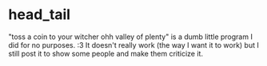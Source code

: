# head_tail
"toss a coin to your witcher ohh valley of plenty" is a dumb little program I did for no purposes. :3
It doesn't really work (the way I want it to work) but I still post it to show some people and make them criticize it. 
